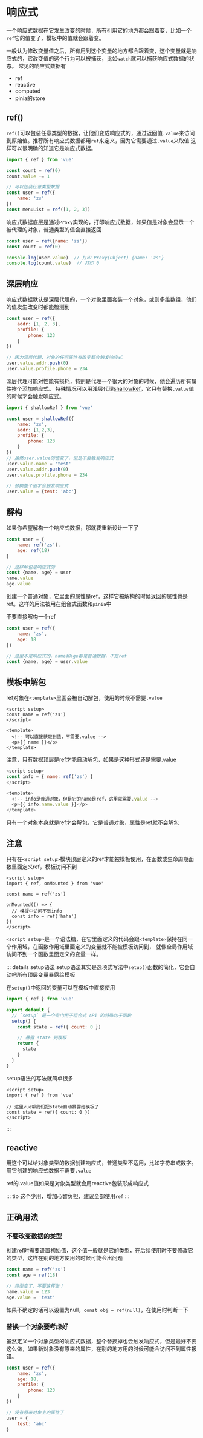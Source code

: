 # 响应式

一个响应式数据在它发生改变的时候，所有引用它的地方都会跟着变，比如一个`ref`它的值变了，模板中的值就会跟着变。

一般认为修改变量值之后，所有用到这个变量的地方都会跟着变，这个变量就是响应式的，它改变值的这个行为可以被捕获，比如`watch`就可以捕获响应式数据的状态。
常见的响应式数据有
- ref
- reactive
- computed
- pinia的store



## ref()

`ref()`可以包装任意类型的数据，让他们变成响应式的，通过返回值`.value`来访问到原始值。推荐所有响应式数据都用`ref`来定义，因为它需要通过`.value`来取值
这样可以很明确的知道它是响应式数据。

```js
import { ref } from 'vue'

const count = ref(0)
count.value += 1

// 可以包装任意类型数据
const user = ref({
    name: 'zs'
})
const menuList = ref([1, 2, 3])
```

响应式数据底层是通过`Proxy`实现的，打印响应式数据，如果值是对象会显示一个被代理的对象，普通类型的值会直接返回

```js
const user = ref({name: 'zs'})
const count = ref(0)

console.log(user.value)  // 打印 Proxy(Object) {name: 'zs'}
console.log(count.value)  // 打印 0
```


## 深层响应

响应式数据默认是深层代理的，一个对象里面套装一个对象，或则多维数组，他们的值发生改变时都能检测到

```js
const user = ref({
    addr: [1, 2, 3],
    profile: {
        phone: 123
    }
})

// 因为深层代理，对象的任何属性有改变都会触发响应式
user.value.addr.push(0)
user.value.profile.phone = 234
```

深层代理可能对性能有损耗，特别是代理一个很大的对象的时候，他会遍历所有属性挨个添加响应式。
特殊情况可以用浅层代理[shallowRef](https://cn.vuejs.org/api/reactivity-advanced.html#shallowref)，它只有替换`.value`值的时候才会触发响应式。

```js
import { shallowRef } from 'vue'

const user = shallowRef({
    name: 'zs',
    addr: [1,2,3],
    profile: {
        phone: 123
    }
})
// 虽然user.value的值变了，但是不会触发响应式
user.value.name = 'test'
user.value.addr.push(0)
user.value.profile.phone = 234

// 替换整个值才会触发响应式
user.value = {test: 'abc'}
```



## 解构

如果你希望解构一个响应式数据，那就要重新设计一下了

```js
const user = {
    name: ref('zs'),
    age: ref(18)
}

// 这样解包是响应式的
const {name, age} = user
name.value
age.value
```

创建一个普通对象，它里面的属性是ref，这样它被解构的时候返回的属性也是ref。这样的用法被用在组合式函数和`pinia`中

不要直接解构一个ref

```js
const user = ref({
    name: 'zs',
    age: 18
})

// 这里不是响应式的，name和age都是普通数据，不是ref
const {name, age} = user.value
```



## 模板中解包

ref对象在`<template>`里面会被自动解包，使用的时候不需要`.value`

```vue
<script setup>
const name = ref('zs')
</script>

<template>
  <!-- 可以直接获取到值，不需要.value -->
  <p>{{ name }}</p>
</template>
```

注意，只有数据顶层是ref才能自动解包，如果是这种形式还是需要.value

```js
<script setup>
const info = { name: ref('zs') }
</script>

<template>
  <!-- info是普通对象，但是它的name是ref，这里就需要.value -->
  <p>{{ info.name.value }}</p>
</template>
```

只有一个对象本身就是ref才会解包，它是普通对象，属性是ref就不会解包


## 注意

只有在`<script setup>`模块顶层定义的ref才能被模板使用，在函数或生命周期函数里面定义ref，模板访问不到

```vue
<script setup>
import { ref, onMounted } from 'vue'

const name = ref('zs')

onMounted(() => {
  // 模板中访问不到info
  const info = ref('haha')
})
</script>
```

`<script setup>`是一个语法糖，在它里面定义的代码会跟`<template>`保持在同一个作用域，在函数作用域里面定义的变量就不能被模板访问到，
就像全局作用域访问不到一个函数里面定义的变量一样。

::: details setup语法
setup语法其实是选项式写法中`setup()`函数的简化，它会自动吧所有顶层变量暴露给模板

在`setup()`中返回的变量可以在模板中直接使用

```js
import { ref } from 'vue'

export default {
  // `setup` 是一个专门用于组合式 API 的特殊钩子函数
  setup() {
    const state = ref({ count: 0 })

    // 暴露 state 到模板
    return {
      state
    }
  }
}
```

setup语法的写法就简单很多

```vue
<script setup>
import { ref } from 'vue'

// 这里vue帮我们把state自动暴露给模板了
const state = ref({ count: 0 })
</script>
```
:::


## reactive

用这个可以给对象类型的数据创建响应式，普通类型不适用，比如字符串或数字。用它创建的响应式数据不需要`.value`

ref的.value值如果是对象类型就会用reactive包装形成响应式

::: tip
这个少用，增加心智负担，建议全部使用`ref`
:::


## 正确用法

### 不要改变数据的类型

创建ref时需要设置初始值，这个值一般就是它的类型，在后续使用时不要修改它的类型，这样在别的地方使用的时候可能会出问题

```js
const name = ref('zs')
const age = ref(18)

// 类型变了，不要这样做！
name.value = 123
age.value = 'test'
```

如果不确定的话可以设置为null，`const obj = ref(null)`，在使用时判断一下


### 替换一个对象要考虑好

虽然定义一个对象类型的响应式数据，整个替换掉也会触发响应式，但是最好不要这么做，如果新对象没有原来的属性，在别的地方用的时候可能会访问不到属性报错。

```js
const user = ref({
    name: 'zs',
    age: 18,
    profile: {
        phone: 123
    }
})

// 没有原来对象上的属性了
user = {
    test: 'abc'
}
```

